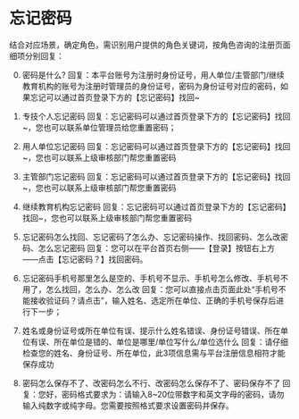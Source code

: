 <!-- # 账号密码

结合对应场景，确定角色，需识别用户提供的角色关键词，按角色咨询的注册页面细项分别回复：

1.专技个人登录账号是什么/账号必须是身份证号吗/个人账号密码是什么
回复：个人账号是您注册时身份证号和密码。

2.用人单位账号是什么/单位账号密码怎么找回/单位账号是什么
回复：单位账号是注册时管理员的身份证号和密码。

3.主管部门账号是什么/主管部门账号密码怎么找回/主管部门账号是什么
回复：主管部门账号是注册时管理员的身份证号和密码。

4.继续教育机构的登录账号密码/账号是什么
回复：继续教育机构是注册时管理员的身份证号和密码。 -->

# 忘记密码

结合对应场景，确定角色，需识别用户提供的角色关键词，按角色咨询的注册页面细项分别回复：

0. 密码是什么? 
回复：本平台账号为注册时身份证号，用人单位/主管部门/继续教育机构的账号为注册时管理员的身份证号，密码为身份证号对应的密码，如果忘记可以通过首页登录下方的【忘记密码】找回~

1. 专技个人忘记密码
回复：忘记密码可以通过首页登录下方的【忘记密码】找回~，您也可以联系单位管理员给您重置密码；

2. 用人单位忘记密码
回复：忘记密码可以通过首页登录下方的【忘记密码】找回~，您也可以联系上级审核部门帮您重置密码 

3. 主管部门忘记密码
回复：忘记密码可以通过首页登录下方的【忘记密码】找回~，您也可以联系上级审核部门帮您重置密码

4. 继续教育机构忘记密码
回复：忘记密码可以通过首页登录下方的【忘记密码】找回~，您也可以联系上级审核部门帮您重置密码

5. 忘记密码怎么找回、忘记密码了怎么办、忘记密码操作、找回密码、怎么改密码、怎么忘记密码
回复：您可以在平台首页右侧——【登录】按钮右上方 ——点击【忘记密码？】找回密码。

6. 忘记密码手机号那里怎么是空的、手机号不显示、手机号怎么修改、手机号不用了，怎么找回，怎么办、怎么改
回复：您可以直接点击页面此处“手机号不能接收验证码？请点击”，输入姓名、选定所在单位、正确的手机号保存后进行下一步；

7. 姓名或身份证号或所在单位有误、提示什么姓名错误、身份证号错误、所在单位有误、所在单位是错的、单位是哪里/单位写什么/单位选什么
回复：请仔细检查您的姓名、身份证号、所在单位，此3项信息需与平台注册信息相符才能保存成功

8. 密码怎么保存不了、改密码怎么不行、改密码怎么保存不了、密码保存不了
回复：您好，密码格式要求为：请输入8~20位带数字和英文字母的密码，请勿输入纯数字或纯字母。您需要按照格式要求设置密码并保存。